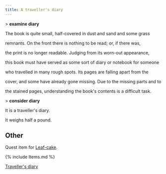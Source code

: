 ```yaml
---
title: A traveller's diary
---
```


\> **examine diary**

The book is quite small, half-covered in dust and sand and some grass

remnants. On the front there is nothing to be read; or, if there was,

the print is no longer readable. Judging from its worn-out appearance,

this book must have served as some sort of diary or notebook for someone

who travelled in many rough spots. Its pages are falling apart from the

cover, and some have already gone missing. Due to the missing parts and
to

the stained pages, understanding the book's contents is a difficult
task.

\> **consider diary**

It is a traveller's diary.

It weighs half a pound.

## Other

Quest item for [Leaf-cake](Quest#Leaf-Cake "wikilink").

{% include Items.md %}

[Traveller's diary](Category:_Quest_items "wikilink")